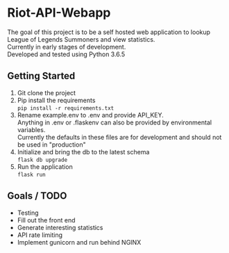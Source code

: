 # Riot-API-Webapp

The goal of this project is to be a self hosted web application to lookup League of Legends Summoners and view statistics.  
Currently in early stages of development.  
Developed and tested using Python 3.6.5

## Getting Started

1. Git clone the project
2. Pip install the requirements  
```pip install -r requirements.txt```
3. Rename example.env to .env and provide API_KEY.  
Anything in .env or .flaskenv can also be provided by environmental variables.  
Currently the defaults in these files are for development and should not be used in "production"
4. Initialize and bring the db to the latest schema  
```flask db upgrade```
5. Run the application  
```flask run```

## Goals / TODO

- Testing
- Fill out the front end
- Generate interesting statistics
- API rate limiting
- Implement gunicorn and run behind NGINX